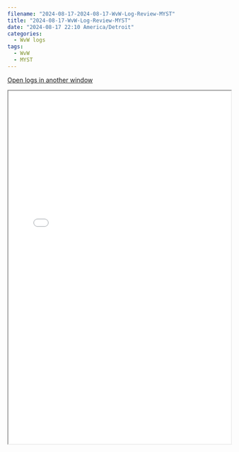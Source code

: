 ```yaml
---
filename: "2024-08-17-2024-08-17-WvW-Log-Review-MYST"
title: "2024-08-17-WvW-Log-Review-MYST"
date: "2024-08-17 22:10 America/Detroit"
categories:
  - WvW logs
tags:
  - WvW
  - MYST
---
```

 <a href="/assets/wvwlogs/reports20240817_MYST.html#20240817-WvW-Log-Review" target="_blank">Open logs in another window</a>

<iframe src="/assets/wvwlogs/reports20240817_MYST.html#20240817-WvW-Log-Review" width="100%" height="800" style="display:block; margin: 0 auto;"> </iframe>